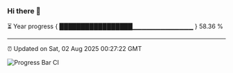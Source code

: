 ### Hi there 👋

⏳ Year progress { █████████████████▁▁▁▁▁▁▁▁▁▁▁▁▁ } 58.36 %

---

⏰ Updated on Sat, 02 Aug 2025 00:27:22 GMT

![Progress Bar CI](https://github.com/liununu/liununu/workflows/Progress%20Bar%20CI/badge.svg)

